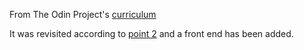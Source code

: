 From The Odin Project's [curriculum](https://www.theodinproject.com/courses/web-development-101/lessons/rock-paper-scissors)

It was revisited according to [point 2](https://www.theodinproject.com/lessons/dom-manipulation#practice) and a front end has been added.
